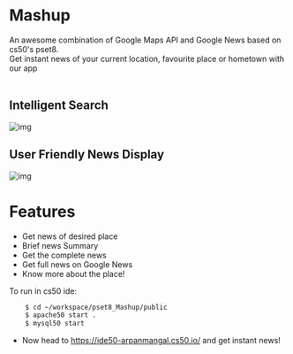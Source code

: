 # Mashup
An awesome combination of Google Maps API and Google News based on cs50's pset8.<br />
Get instant news of your current location, favourite place or hometown with our app <br /><br />


## Intelligent Search
![img](public/img/MashupSearch.gif)

## User Friendly News Display
![img](public/img/MashupNews.gif)
<br />
# Features

*  Get news of desired place
*  Brief news Summary
*  Get the complete news
*  Get full news on Google News
*  Know more about the place! 


To run in cs50 ide:
```sh
    $ cd ~/workspace/pset8_Mashup/public
    $ apache50 start .
    $ mysql50 start
 ```
 - Now head to https://ide50-arpanmangal.cs50.io/ and get instant news! 
